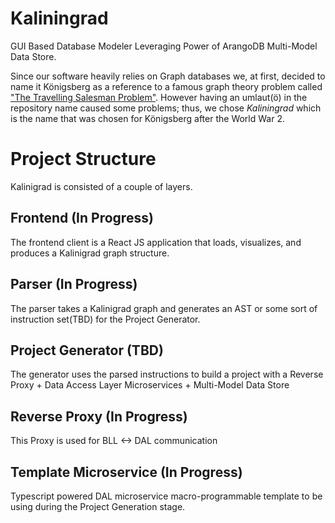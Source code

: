 # Kaliningrad

GUI Based Database Modeler Leveraging Power of ArangoDB Multi-Model Data Store.

Since our software heavily relies on Graph databases we, at first, decided to name it Königsberg as a reference to a famous graph theory problem called ["The Travelling Salesman Problem"](https://en.wikipedia.org/wiki/Travelling_salesman_problem). However having an umlaut(ö) in the repository name caused some problems; thus, we chose _Kaliningrad_ which is the name that was chosen for Königsberg after the World War 2.

# Project Structure

Kalinigrad is consisted of a couple of layers.

## Frontend (In Progress)

The frontend client is a React JS application that loads, visualizes, and produces a Kalinigrad graph structure.

## Parser (In Progress)

The parser takes a Kalinigrad graph and generates an AST or some sort of instruction set(TBD) for the Project Generator.

## Project Generator (TBD)

The generator uses the parsed instructions to build a project with a Reverse Proxy + Data Access Layer Microservices + Multi-Model Data Store

## Reverse Proxy (In Progress)

This Proxy is used for BLL <-> DAL communication

## Template Microservice (In Progress)

Typescript powered DAL microservice macro-programmable template to be using during the Project Generation stage.
